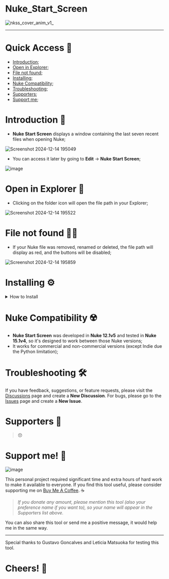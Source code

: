# Nuke_Start_Screen
![nkss_cover_anim_v1_](https://github.com/user-attachments/assets/8a543507-4f7a-463a-8369-ceb1fb12b58c)

---

# Quick Access 🔗
- [Introduction](https://github.com/danilodelucio/Nuke_Start_Screen?tab=readme-ov-file#introduction-);
- [Open in Explorer](https://github.com/danilodelucio/Nuke_Start_Screen?tab=readme-ov-file#open-in-explorer-);
- [File not found](https://github.com/danilodelucio/Nuke_Start_Screen?tab=readme-ov-file#file-not-found-%EF%B8%8F);
- [Installing](https://github.com/danilodelucio/Nuke_Start_Screen?tab=readme-ov-file#installing-%EF%B8%8F);
- [Nuke Compatibility](https://github.com/danilodelucio/Nuke_Start_Screen?tab=readme-ov-file#nuke-compatibility-%EF%B8%8F);
- [Troubleshooting](https://github.com/danilodelucio/Nuke_Start_Screen?tab=readme-ov-file#troubleshooting-%EF%B8%8F);
- [Supporters](https://github.com/danilodelucio/Nuke_Start_Screen?tab=readme-ov-file#supporters-);
- [Support me](https://github.com/danilodelucio/Nuke_Start_Screen?tab=readme-ov-file#support-me-);

# Introduction 📌
- **Nuke Start Screen** displays a window containing the last seven recent files when opening Nuke;

![Screenshot 2024-12-14 195049](https://github.com/user-attachments/assets/045863c7-9cf3-4dd6-bd74-656f26c01832)

- You can access it later by going to **Edit** -> **Nuke Start Screen**;

![image](https://github.com/user-attachments/assets/8b0dd93f-b68f-4653-a8bf-2efa4ddd01b8)


# Open in Explorer 📁
- Clicking on the folder icon will open the file path in your Explorer;

![Screenshot 2024-12-14 195522](https://github.com/user-attachments/assets/7167ee50-76d9-47e7-a4ff-d522234a6167)

# File not found ⛓️‍💥
- If your Nuke file was removed, renamed or deleted, the file path will display as red, and the buttons will be disabled;

![Screenshot 2024-12-14 195859](https://github.com/user-attachments/assets/f6fc781e-3d1a-4128-a3df-bbf9a9b3905a)

# Installing ⚙️

<details>
<summary><b></b>How to Install</b></summary>
<br>

- Click on the green button and download the zip file;

![image](https://github.com/user-attachments/assets/fad7e331-2c07-481b-94f0-e02ed68b3112)

- Go to your **.nuke** directory (usually at `C:\Users\%username%\.nuke`), and extract the content into a folder;

![image](https://github.com/user-attachments/assets/68b350b6-3753-454d-94f2-429f4486f7da)

- Rename the extracted folder to **Nuke_Start_Screen**;

![image](https://github.com/user-attachments/assets/be472f7e-d731-4064-b5b9-69628a7029e9)

- Inside the **Nuke_Start_Screen** folder, you should have all the content inside of it;

![image](https://github.com/user-attachments/assets/12bb73e2-b63f-47a4-a876-22f5b7e1f529)

- Open the **init.py** file (if you don't have it, you can manually create one); 

![image](https://github.com/user-attachments/assets/db35c52f-cfca-4303-beaf-883469039077)

- Copy the following code and paste it into your **init.py** file, then save and close it;

```python
import nuke

nuke.pluginAddPath('./Nuke_Start_Screen')
```

![image](https://github.com/user-attachments/assets/1904c240-36c6-4216-9d9e-43195e1deb3b)

- Now when opening Nuke, it should appear the **Nuke Start Screen** window;

![image](https://github.com/user-attachments/assets/72c3ac85-5d26-4777-bedb-3567a6089a21)


</details>

# Nuke Compatibility ☢️
- **Nuke Start Screen** was developed in **Nuke 12.1v5** and tested in **Nuke 15.1v4**, so it's designed to work between those Nuke versions;
- It works for commercial and non-commercial versions (except Indie due the Python limitation);

# Troubleshooting 🛠️
If you have feedback, suggestions, or feature requests, please visit the [Discussions](https://github.com/danilodelucio/Nuke_Start_Screen/discussions) page and create a **New Discussion**.
For bugs, please go to the [Issues](https://github.com/danilodelucio/Nuke_Start_Screen/issues) page and create a **New Issue**.

# Supporters 💪
> 😞

# Support me! 🥺

![image](https://github.com/user-attachments/assets/45a4c358-d381-4f80-aacf-dffc997e3b46)

This personal project required significant time and extra hours of hard work to make it available to everyone.
If you find this tool useful, please consider supporting me on [Buy Me A Coffee](https://buymeacoffee.com/danilodelucio). ☕

> _If you donate any amount, please mention this tool (also your preference name if you want to), so your name will appear in the Supporters list above._

You can also share this tool or send me a positive message, it would help me in the same way.

---

Special thanks to Gustavo Goncalves and Leticia Matsuoka for testing this tool.

# Cheers! 🥂
